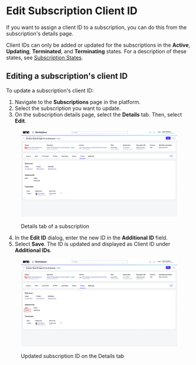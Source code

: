 # Edit Subscription Client ID

If you want to assign a client ID to a subscription, you can do this from the subscription's details page.&#x20;

Client IDs can only be added or updated for the subscriptions in the **Active**, **Updating**, **Terminated**, and **Terminating** states. For a description of these states, see [Subscription States](subscription-states.md).

## Editing a subscription's client ID

To update a subscription's client ID:

1. Navigate to the **Subscriptions** page in the platform.
2. Select the subscription you want to update.
3. On the subscription details page, select the **Details** tab. Then, select **Edit**.&#x20;

<figure><img src="../../../.gitbook/assets/subscription_details_tab.png" alt=""><figcaption><p>Details tab of a subscription</p></figcaption></figure>

4. In the **Edit ID** dialog, enter the new ID in the **Additional ID** field.&#x20;
5. Select **Save**. The ID is updated and displayed as Client ID under **Additional IDs**.&#x20;

<figure><img src="../../../.gitbook/assets/subscription_additional_ID.png" alt=""><figcaption><p>Updated subscription ID on the Details tab</p></figcaption></figure>
